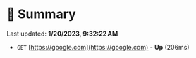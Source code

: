 # 📖 Summary
Last updated: **1/20/2023, 9:32:22 AM**

- `GET` [https://google.com](https://google.com) - **Up** (206ms)
